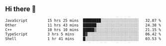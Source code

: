 ## Hi there 👋

<!--START_SECTION:waka-->

```txt
JavaScript         15 hrs 25 mins  ████████░░░░░░░░░░░░░░░░░   32.07 %
Other              11 hrs 43 mins  ██████░░░░░░░░░░░░░░░░░░░   24.38 %
C++                10 hrs 10 mins  █████▒░░░░░░░░░░░░░░░░░░░   21.15 %
TypeScript         3 hrs 5 mins    █▓░░░░░░░░░░░░░░░░░░░░░░░   06.42 %
Shell              1 hr 41 mins    █░░░░░░░░░░░░░░░░░░░░░░░░   03.53 %
```

<!--END_SECTION:waka-->
